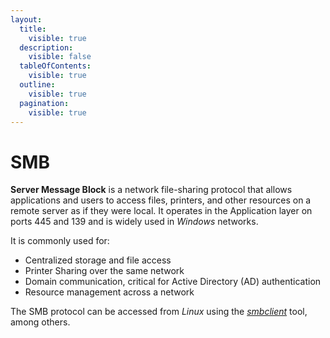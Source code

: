 ```yaml
---
layout:
  title:
    visible: true
  description:
    visible: false
  tableOfContents:
    visible: true
  outline:
    visible: true
  pagination:
    visible: true
---
```


# SMB

**Server Message Block** is a network file-sharing protocol that allows applications and users to access files, printers, and other resources on a remote server as if they were local. It operates in the Application layer on ports 445 and 139 and is widely used in _Windows_ networks.

It is commonly used for:

* Centralized storage and file access
* Printer Sharing over the same network
* Domain communication, critical for Active Directory (AD) authentication
* Resource management across a network

The SMB protocol can be accessed from _Linux_ using the [_smbclient_](../tools-and-utilities.md#smbclient) tool, among others.
